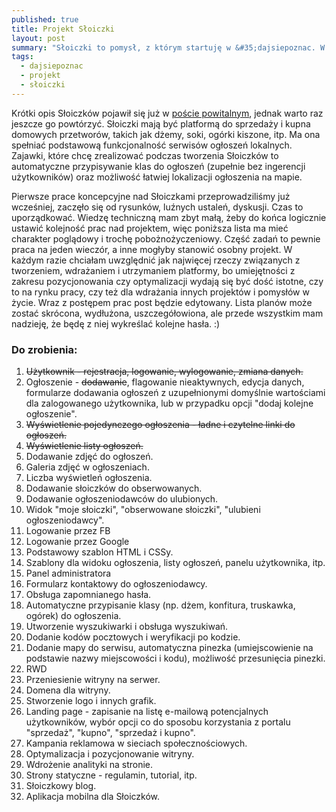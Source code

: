 ```yaml
---
published: true
title: Projekt Słoiczki
layout: post
summary: "Słoiczki to pomysł, z którym startuję w &#35;dajsiepoznac. W poście znajduje się krótki opis tego projektu i lista rzeczy do zrobienia."
tags: 
  - dajsiepoznac
  - projekt
  - słoiczki
---
```


Krótki opis Słoiczków pojawił się już w [poście powitalnym](http://pumiko.pl/2016/02/12/czesc.html "Blog Pumiko"), jednak warto raz jeszcze go powtórzyć. Słoiczki mają być platformą do sprzedaży i kupna domowych przetworów, takich jak dżemy, soki, ogórki kiszone, itp. Ma ona spełniać podstawową funkcjonalność serwisów ogłoszeń lokalnych. Zajawki, które chcę zrealizować podczas tworzenia Słoiczków to automatyczne przypisywanie klas do ogłoszeń (zupełnie bez ingerencji użytkowników) oraz możliwość łatwiej lokalizacji ogłoszenia na mapie. 

Pierwsze prace koncepcyjne nad Słoiczkami przeprowadziliśmy już wcześniej, zaczęło się od rysunków, luźnych ustaleń, dyskusji. Czas to uporządkować. Wiedzę techniczną mam zbyt małą, żeby do końca logicznie ustawić kolejność prac nad projektem, więc poniższa lista ma mieć charakter poglądowy i trochę pobożnożyczeniowy. Część zadań to pewnie praca na jeden wieczór, a inne mogłyby stanowić osobny projekt. W każdym razie chciałam uwzględnić jak najwięcej rzeczy związanych z tworzeniem, wdrażaniem i utrzymaniem platformy, bo umiejętności z zakresu pozycjonowania czy optymalizacji wydają się być dość istotne, czy to na rynku pracy, czy też dla wdrażania innych projektów i pomysłów w życie.
Wraz z postępem prac post będzie edytowany. Lista planów może zostać skrócona, wydłużona, uszczegółowiona, ale przede wszystkim mam nadzieję, że będę z niej wykreślać kolejne hasła. :)

### Do zrobienia:
1. ~~Użytkownik - rejestracja, logowanie, wylogowanie, zmiana danych.~~  
2. Ogłoszenie - ~~dodawanie~~, flagowanie nieaktywnych, edycja danych, formularze dodawania ogłoszeń z uzupełnionymi domyślnie wartościami dla zalogowanego użytkownika, lub w przypadku opcji "dodaj kolejne ogłoszenie".
3. ~~Wyświetlenie pojedynczego ogłoszenia - ładne i czytelne linki do ogłoszeń.~~
4. ~~Wyświetlenie listy ogłoszeń.~~
5. Dodawanie zdjęć do ogłoszeń.
6. Galeria zdjęć w ogłoszeniach.
7. Liczba wyświetleń ogłoszenia.
8. Dodawanie słoiczków do obserwowanych.
9. Dodawanie ogłoszeniodawców do ulubionych.
10. Widok "moje słoiczki", "obserwowane słoiczki", "ulubieni ogłoszeniodawcy".
11. Logowanie przez FB
12. Logowanie przez Google
13. Podstawowy szablon HTML i CSSy.
14. Szablony dla widoku ogłoszenia, listy ogłoszeń, panelu użytkownika, itp.
15. Panel administratora
16. Formularz kontaktowy do ogłoszeniodawcy. 
17. Obsługa zapomnianego hasła.
18. Automatyczne przypisanie klasy (np. dżem, konfitura, truskawka, ogórek) do ogłoszenia.
19. Utworzenie wyszukiwarki i obsługa wyszukiwań.
20. Dodanie kodów pocztowych i weryfikacji po kodzie.
21. Dodanie mapy do serwisu, automatyczna pinezka (umiejscowienie na podstawie nazwy miejscowości i kodu), możliwość przesunięcia pinezki.
22. RWD
23. Przeniesienie witryny na serwer.
24. Domena dla witryny.
25. Stworzenie logo i innych grafik.
26. Landing page - zapisanie na listę e-mailową potencjalnych użytkowników, wybór opcji co do sposobu korzystania z portalu "sprzedaż", "kupno", "sprzedaż i kupno".
27. Kampania reklamowa w sieciach społecznościowych.
28. Optymalizacja i pozycjonowanie witryny.
29. Wdrożenie analityki na stronie. 
30. Strony statyczne - regulamin, tutorial, itp. 
31. Słoiczkowy blog.
32. Aplikacja mobilna dla Słoiczków. 